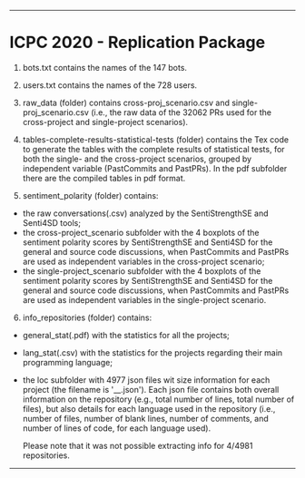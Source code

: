 ----------------------------------------------------------------------------------------------------------------
# ICPC 2020 - Replication Package

1) bots.txt contains the names of the 147 bots.

2) users.txt contains the names of the 728 users.

3) raw_data (folder) contains cross-proj_scenario.csv and single-proj_scenario.csv (i.e., the raw data of the 32062 PRs used for the cross-project and single-project scenarios).

4) tables-complete-results-statistical-tests (folder) contains the Tex code to generate the tables with the complete results of statistical tests, for both the single- and the cross-project scenarios, grouped by independent variable (PastCommits and PastPRs). In the pdf subfolder there are the compiled tables in pdf format.

5) sentiment_polarity (folder) contains:
- the raw conversations(.csv) analyzed by the SentiStrengthSE and Senti4SD tools;
- the cross-project_scenario subfolder with the 4 boxplots of the sentiment polarity scores by SentiStrengthSE and Senti4SD for the general and source code discussions, when PastCommits and PastPRs are used as independent variables in the cross-project scenario;
- the single-project_scenario subfolder with the 4 boxplots of the sentiment polarity scores by SentiStrengthSE and Senti4SD for the general and source code discussions, when PastCommits and PastPRs are used as independent variables in the single-project scenario.

6) info_repositories (folder) contains:
- general_stat(.pdf) with the statistics for all the projects;
- lang_stat(.csv) with the statistics for the projects regarding their main programming language;
- the loc subfolder with 4977 json files wit size information for each project (the filename is '<username>__<repo>.json').
  Each json file contains both overall information on the repository (e.g., total number of lines, total number of files), but also details for each language used in the repository (i.e., number of files, number of blank lines, number of comments, and number of lines of code, for each language used).
  
  Please note that it was not possible extracting info for 4/4981 repositories.
  
----------------------------------------------------------------------------------------------------------------
